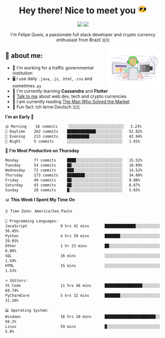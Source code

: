 
<h1 align="center">Hey there! Nice to meet you <img src="assets/sunglasses.gif" width="30"/></h1>

<p align="center">
  <a href="https://www.linkedin.com/in/fqueis"><img src="https://img.shields.io/badge/-LinkedIn-blue?style=flat&logo=Linkedin&logoColor=white" /></a>
  <a href="mailto:fqueis@gmail.com"><img src="https://img.shields.io/badge/-Gmail-c14438?style=flat&logo=Gmail&logoColor=white" /></a>
</p>

<p align="center">I'm Felipe Queis, a passionate full stack developer and crypto currency enthusiast from Brazil 🇧🇷</p>

<img width="35%" align="right" alt="fqueis" src="assets/profile.gif" /></p>

## 🤵 about me:

- 🏢 I'm working for a traffic governmental institution
- 🖥️ I use daily `.java`, `.js`, `.html`, `.css` and sometimes`.py`
- 🌱 I'm currently learning **Cassandra** and **Flutter**
- 💬 [Talk to me](https://github.com/fqueis/fqueis/discussions) about web dev, tech and crypto currencies
- 📖 I am currently reading [The Man Who Solved the Market](https://amzn.com/073521798X)
- 💭 Fun fact: ich lerne Deutsch 🇩🇪

<!--START_SECTION:waka-->
**I'm an Early 🐤** 

```text
🌞 Morning    16 commits     ░░░░░░░░░░░░░░░░░░░░░░░░░   3.23% 
🌆 Daytime    262 commits    █████████████░░░░░░░░░░░░   52.82% 
🌃 Evening    213 commits    ██████████░░░░░░░░░░░░░░░   42.94% 
🌙 Night      5 commits      ░░░░░░░░░░░░░░░░░░░░░░░░░   1.01%

```
📅 **I'm Most Productive on Thursday** 

```text
Monday       77 commits     ████░░░░░░░░░░░░░░░░░░░░░   15.52% 
Tuesday      54 commits     ██░░░░░░░░░░░░░░░░░░░░░░░   10.89% 
Wednesday    72 commits     ███░░░░░░░░░░░░░░░░░░░░░░   14.52% 
Thursday     173 commits    ████████░░░░░░░░░░░░░░░░░   34.88% 
Friday       49 commits     ██░░░░░░░░░░░░░░░░░░░░░░░   9.88% 
Saturday     43 commits     ██░░░░░░░░░░░░░░░░░░░░░░░   8.67% 
Sunday       28 commits     █░░░░░░░░░░░░░░░░░░░░░░░░   5.65%

```


📊 **This Week I Spent My Time On** 

```text
⌚︎ Time Zone: America/Sao_Paulo

💬 Programming Languages: 
JavaScript               9 hrs 41 mins       ██████████████░░░░░░░░░░░   56.45% 
Python                   4 hrs 59 mins       ███████░░░░░░░░░░░░░░░░░░   29.05% 
Other                    1 hr 23 mins        ██░░░░░░░░░░░░░░░░░░░░░░░   8.08% 
SQL                      16 mins             ░░░░░░░░░░░░░░░░░░░░░░░░░   1.59% 
HTML                     15 mins             ░░░░░░░░░░░░░░░░░░░░░░░░░   1.53%

🔥 Editors: 
VS Code                  11 hrs 48 mins      █████████████████░░░░░░░░   68.74% 
PyCharmCore              5 hrs 22 mins       ███████░░░░░░░░░░░░░░░░░░   31.26%

💻 Operating System: 
Windows                  16 hrs 10 mins      ███████████████████████░░   94.2% 
Linux                    59 mins             █░░░░░░░░░░░░░░░░░░░░░░░░   5.8%

```


<!--END_SECTION:waka-->
